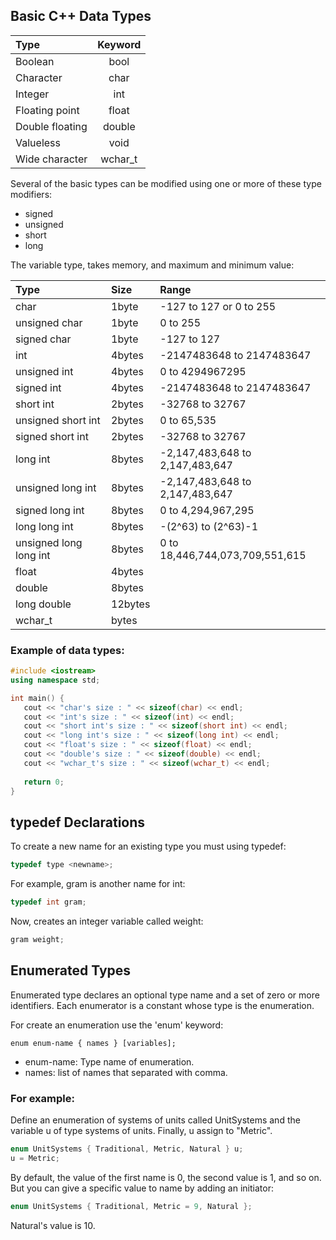 ## Basic C++ Data Types


| Type            | Keyword     |
| :---            |    :----:   |
| Boolean         | bool        |
| Character       | char        |
| Integer         | int         |
| Floating point  | float       |
| Double floating | double      |
| Valueless       | void        |
| Wide character  | wchar_t     |

Several of the basic types can be modified using one or more of these type modifiers:
- signed
- unsigned
- short
- long

The variable type, takes memory, and maximum and minimum value:


| Type                    | Size    | Range     |
| :---                    |:----    |:----                        |
| char                    | 1byte   | -127 to 127 or 0 to 255|
| unsigned char           | 1byte   | 0 to 255|
| signed char             | 1byte   | -127 to 127|
| int                     | 4bytes  | -2147483648 to 2147483647|
| unsigned int            | 4bytes  | 0 to 4294967295|
| signed int              | 4bytes  | -2147483648 to 2147483647|
| short int               | 2bytes  | -32768 to 32767|
| unsigned short int      | 2bytes  | 0 to 65,535|
| signed short int        | 2bytes  | -32768 to 32767|
| long int                | 8bytes  | -2,147,483,648 to 2,147,483,647 |
| unsigned long int       | 8bytes  | -2,147,483,648 to 2,147,483,647 |
| signed long int         | 8bytes  | 0 to 4,294,967,295              |
| long long int           | 8bytes  | -(2^63) to (2^63)-1             |
| unsigned long long int  | 8bytes  | 0 to 18,446,744,073,709,551,615 |
| float                   | 4bytes  ||
| double                  | 8bytes  ||
| long double             | 12bytes ||
| wchar_t                 | bytes   ||

### Example of data types:

```C++
#include <iostream>
using namespace std;

int main() {
   cout << "char's size : " << sizeof(char) << endl;
   cout << "int's size : " << sizeof(int) << endl;
   cout << "short int's size : " << sizeof(short int) << endl;
   cout << "long int's size : " << sizeof(long int) << endl;
   cout << "float's size : " << sizeof(float) << endl;
   cout << "double's size : " << sizeof(double) << endl;
   cout << "wchar_t's size : " << sizeof(wchar_t) << endl;
   
   return 0;
}
```
## typedef Declarations

To create a new name for an existing type you must using typedef:

```C++
typedef type <newname>; 
```

For example, gram is another name for int:

```C++
typedef int gram;
```

Now, creates an integer variable called weight:

```C++
gram weight;
```

## Enumerated Types

Enumerated type declares an optional type name and a set of zero or more identifiers. Each enumerator is a constant whose type is the enumeration.

For create an enumeration use the 'enum' keyword:

```
enum enum-name { names } [variables]; 
```
 - enum-name: Type name of enumeration. 
 - names: list of names that separated with comma.

### For example:

Define an enumeration of systems of units called UnitSystems and the variable u of type systems of units. Finally, u assign to "Metric".

```C++
enum UnitSystems { Traditional, Metric, Natural } u;
u = Metric;
```

By default, the value of the first name is 0, the second value is 1, and so on. But you can give a specific value to name by adding an initiator:

```C++
enum UnitSystems { Traditional, Metric = 9, Natural };
```

Natural's value is 10.